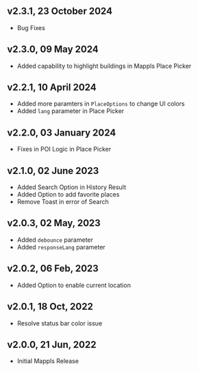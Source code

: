 ## v2.3.1, 23 October 2024
- Bug Fixes

## v2.3.0, 09 May 2024
- Added capability to highlight buildings in Mappls Place Picker

## v2.2.1, 10 April 2024
- Added more paramters in `PlaceOptions` to change UI colors
- Added `lang` parameter in Place Picker

## v2.2.0, 03 January 2024
- Fixes in POI Logic in Place Picker

## v2.1.0, 02 June 2023
- Added Search Option in History Result
- Added Option to add favorite places
- Remove Toast in error of Search

## v2.0.3, 02 May, 2023
- Added `debounce` parameter
- Added `responseLang` parameter

## v2.0.2, 06 Feb, 2023
- Added Option to enable current location

## v2.0.1, 18 Oct, 2022
- Resolve status bar color issue

## v2.0.0, 21 Jun, 2022
- Initial Mappls Release